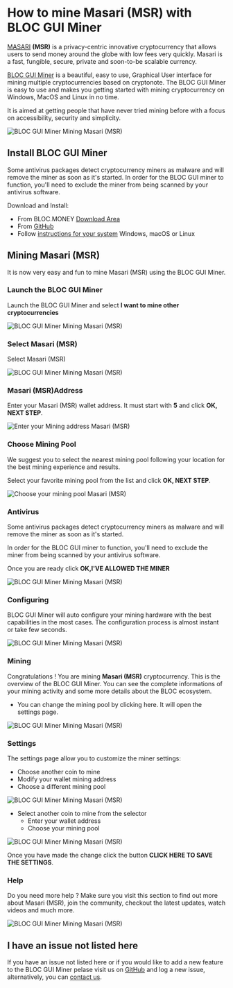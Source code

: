 # **How to mine Masari (MSR) with BLOC GUI Miner**

[MASARI](https://getmasari.org) **(MSR)** is a privacy-centric innovative cryptocurrency that allows users to send money around the globe with low fees very quickly. Masari is a fast, fungible, secure, private and soon-to-be scalable currency.

[BLOC GUI Miner](../mining/BLOC-GUI-Miner.md) is a beautiful, easy to use, Graphical User interface for mining multiple cryptocurrencies based on cryptonote. The BLOC GUI Miner is easy to use and makes you getting started with mining cryptocurrency on Windows, MacOS and Linux in no time.

It is aimed at getting people that have never tried mining before with a focus on accessibility, security and simplicity.

![BLOC GUI Miner Mining Masari (MSR)](images/BLOC-GUI-MINER/SCREEN/screen-MASARI.jpg)

## **Install BLOC GUI Miner**

Some antivirus packages detect cryptocurrency miners as malware and will remove the miner as soon as it's started. In order for the BLOC GUI miner to function, you'll need to exclude the miner from being scanned by your antivirus software.

Download and Install:

- From BLOC.MONEY [Download Area](https://bloc.money/download)
- From [GitHub](https://github.com/furiousteam/GUI-miner/releases/latest)
- Follow [instructions for your system](../mining/BLOC-GUI-Miner-using.md) Windows, macOS or Linux 

## **Mining Masari (MSR)**

It is now very easy and fun to mine Masari (MSR) using the BLOC GUI Miner.

### **Launch the BLOC GUI Miner**

Launch the BLOC GUI Miner and select **I want to mine other cryptocurrencies**

![BLOC GUI Miner Mining Masari (MSR)](images/BLOC-GUI-MINER/BLOC-GUI-Miner-v0.0.3-miner-setup.png)

### **Select Masari (MSR)**

Select Masari (MSR)

![BLOC GUI Miner Mining Masari (MSR)](images/BLOC-GUI-MINER/XMRIG.png)

### **Masari (MSR)Address**

Enter your Masari (MSR) wallet address. It must start with **5** and click **OK, NEXT STEP**.

![Enter your Mining address Masari (MSR)](images/BLOC-GUI-MINER/masari-address.png)

### **Choose Mining Pool**

We suggest you to select the nearest mining pool following your location for the best mining experience and results.

Select your favorite mining pool from the list and click **OK, NEXT STEP**.

![Choose your mining pool Masari (MSR)](images/BLOC-GUI-MINER/masari-pool.png)

### **Antivirus**

Some antivirus packages detect cryptocurrency miners as malware and will remove the miner as soon as it's started.

In order for the BLOC GUI miner to function, you'll need to exclude the miner from being scanned by your antivirus software.

Once you are ready click **OK,I'VE ALLOWED THE MINER**

![BLOC GUI Miner Mining Masari (MSR)](images/BLOC-GUI-MINER/BLOC-GUI-Miner-v0.0.3-antivirus.png)

### **Configuring**

BLOC GUI Miner will auto configure your mining hardware with the best capabilities in the most cases. The configuration process is almost instant or take few seconds.

![BLOC GUI Miner Mining Masari (MSR)](images/BLOC-GUI-MINER/BLOC-GUI-Miner-v0.0.3-ready.png)

### **Mining**

Congratulations ! You are mining **Masari (MSR)** cryptocurrency. This is the overview of the BLOC GUI Miner. You can see the complete informations of your mining activity and some more details about the BLOC ecosystem.

- You can change the mining pool by clicking here. It will open the settings page.

![BLOC GUI Miner Mining Masari (MSR)](images/BLOC-GUI-MINER/masari-mining.png)

### **Settings** <a name="Masari (MSR)-settings"></a>

The settings page allow you to customize the miner settings:

- Choose another coin to mine
- Modify your wallet mining address
- Choose a different mining pool

![BLOC GUI Miner Mining Masari (MSR)](images/BLOC-GUI-MINER/masari-settings.png)

- Select another coin to mine from the selector
    * Enter your wallet address
    * Choose your mining pool

![BLOC GUI Miner Mining Masari (MSR)](images/BLOC-GUI-MINER/masari-settings2.png)

Once you have made the change click the button **CLICK HERE TO SAVE THE SETTINGS**.

### **Help**

Do you need more help ? Make sure you visit this section to find out more about Masari (MSR), join the community, checkout the latest updates, watch videos and much more.

![BLOC GUI Miner Mining Masari (MSR)](images/BLOC-GUI-MINER/masari-help.png)

## **I have an issue not listed here**

If you have an issue not listed here or if you would like to add a new feature to the BLOC GUI Miner pelase visit us on [GitHub](https://github.com/furiousteam/GUI-miner) and log a new issue, alternatively, you can [contact us](../about/Community.md).